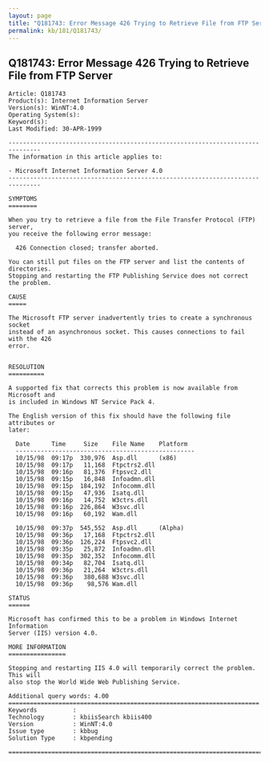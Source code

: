 ```yaml
---
layout: page
title: "Q181743: Error Message 426 Trying to Retrieve File from FTP Server"
permalink: kb/181/Q181743/
---
```


## Q181743: Error Message 426 Trying to Retrieve File from FTP Server

	Article: Q181743
	Product(s): Internet Information Server
	Version(s): WinNT:4.0
	Operating System(s): 
	Keyword(s): 
	Last Modified: 30-APR-1999
	
	-------------------------------------------------------------------------------
	The information in this article applies to:
	
	- Microsoft Internet Information Server 4.0 
	-------------------------------------------------------------------------------
	
	SYMPTOMS
	========
	
	When you try to retrieve a file from the File Transfer Protocol (FTP) server,
	you receive the following error message:
	
	  426 Connection closed; transfer aborted.
	
	You can still put files on the FTP server and list the contents of directories.
	Stopping and restarting the FTP Publishing Service does not correct the problem.
	
	CAUSE
	=====
	
	The Microsoft FTP server inadvertently tries to create a synchronous socket
	instead of an asynchronous socket. This causes connections to fail with the 426
	error.
	
	
	RESOLUTION
	==========
	
	A supported fix that corrects this problem is now available from Microsoft and
	is included in Windows NT Service Pack 4.
	
	The English version of this fix should have the following file attributes or
	later:
	
	  Date      Time     Size    File Name    Platform
	  --------------------------------------------------
	  10/15/98  09:17p  330,976  Asp.dll      (x86)
	  10/15/98  09:17p   11,168  Ftpctrs2.dll
	  10/15/98  09:16p   81,376  Ftpsvc2.dll
	  10/15/98  09:15p   16,848  Infoadmn.dll
	  10/15/98  09:15p  184,192  Infocomm.dll
	  10/15/98  09:15p   47,936  Isatq.dll
	  10/15/98  09:16p   14,752  W3ctrs.dll
	  10/15/98  09:16p  226,864  W3svc.dll
	  10/15/98  09:16p   60,192  Wam.dll
	
	  10/15/98  09:37p  545,552  Asp.dll      (Alpha)
	  10/15/98  09:36p   17,168  Ftpctrs2.dll
	  10/15/98  09:36p  126,224  Ftpsvc2.dll
	  10/15/98  09:35p   25,872  Infoadmn.dll
	  10/15/98  09:35p  302,352  Infocomm.dll
	  10/15/98  09:34p   82,704  Isatq.dll
	  10/15/98  09:36p   21,264  W3ctrs.dll
	  10/15/98  09:36p   380,688 W3svc.dll
	  10/15/98  09:36p    98,576 Wam.dll
	
	STATUS
	======
	
	Microsoft has confirmed this to be a problem in Windows Internet Information
	Server (IIS) version 4.0.
	
	MORE INFORMATION
	================
	
	Stopping and restarting IIS 4.0 will temporarily correct the problem. This will
	also stop the World Wide Web Publishing Service.
	
	Additional query words: 4.00
	======================================================================
	Keywords          :  
	Technology        : kbiisSearch kbiis400
	Version           : WinNT:4.0
	Issue type        : kbbug
	Solution Type     : kbpending
	
	=============================================================================
	
